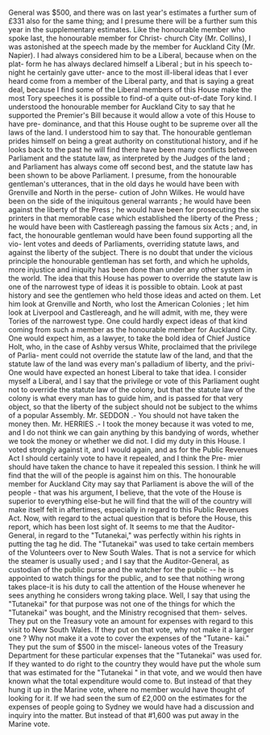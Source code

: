 General was $500, and there was on last year's estimates a further sum of £331 also for the same thing; and I presume there will be a further sum this year in the supplementary estimates. Like the honourable member who spoke last, the honourable member for Christ- church City (Mr. Collins), I was astonished at the speech made by the member for Auckland City (Mr. Napier). I had always considered him to be a Liberal, because when on the plat- form he has always declared himself a Liberal ; but in his speech to-night he certainly gave utter- ance to the most ill-liberal ideas that I ever heard come from a member of the Liberal party, and that is saying a great deal, because I find some of the Liberal members of this House make the most Tory speeches it is possible to find-of a quite out-of-date Tory kind. I understood the honourable member for Auckland City to say that he supported the Premier's Bill because it would allow a vote of this House to have pre- dominance, and that this House ought to be supreme over all the laws of the land. I understood him to say that. The honourable gentleman prides himself on being a great authority on constitutional history, and if he looks back to the past he will find there have been many conflicts between Parliament and the statute law, as interpreted by the Judges of the land ; and Parliament has always come off second best, and the statute law has been shown to be above Parliament. I presume, from the honourable gentleman's utterances, that in the old days he would have been with Grenville and North in the perse- cution of John Wilkes. He would have been on the side of the iniquitous general warrants ; he would have been against the liberty of the Press ; he would have been for prosecuting the six printers in that memorable case which established the liberty of the Press ; he would have been with Castlereagh passing the famous six Acts ; and, in fact, the honourable gentleman would have been found supporting all the vio- lent votes and deeds of Parliaments, overriding statute laws, and against the liberty of the subject. There is no doubt that under the vicious principle the honourable gentleman has set forth, and which he upholds, more injustice and iniquity has been done than under any other system in the world. The idea that this House has power to override the statute law is one of the narrowest type of ideas it is possible to obtain. Look at past history and see the gentlemen who held those ideas and acted on them. Let him look at Grenville and North, who lost the American Colonies ; let him look at Liverpool and Castlereagh, and he will admit, with me, they were Tories of the narrowest type. One could hardly expect ideas of that kind coming from such a member as the honourable member for Auckland City. One would expect him, as a lawyer, to take the bold idea of Chief Justice Holt, who, in the case of Ashby versus White, proclaimed that the privilege of Parlia- ment could not override the statute law of the land, and that the statute law of the land was every man's palladium of liberty, and the privi- One would have expected an honest Liberal to take that idea. I consider myself a Liberal, and I say that the privilege or vote of this Parliament ought not to override the statute law of the colony, but that the statute law of the colony is what every man has to guide him, and is passed for that very object, so that the liberty of the subject should not be subject to the whims of a popular Assembly. Mr. SEDDON .- You should not have taken the money then. Mr. HERRIES .- I took the money because it was voted to me, and I do not think we can gain anything by this bandying of words, whether we took the money or whether we did not. I did my duty in this House. I voted strongly against it, and I would again, and as for the Public Revenues Act I should certainly vote to have it repealed, and I think the Pre- mier should have taken the chance to have it repealed this session. I think he will find that the will of the people is against him on this. The honourable member for Auckland City may say that Parliament is above the will of the people - that was his argument, I believe, that the vote of the House is superior to everything else-but he will find that the will of the country will make itself felt in aftertimes, especially in regard to this Public Revenues Act. Now, with regard to the actual question that is before the House, this report, which has been lost sight of. It seems to me that the Auditor-General, in regard to the "Tutanekai," was perfectly within his rights in putting the tag he did. The "Tutanekai" was used to take certain members of the Volunteers over to New South Wales. That is not a service for which the steamer is usually used ; and I say that the Auditor-General, as custodian of the public purse and the watcher for the public -- he is appointed to watch things for the public, and to see that nothing wrong takes place-it is his duty to call the attention of the House whenever he sees anything he considers wrong taking place. Well, I say that using the "Tutanekai" for that purpose was not one of the things for which the "Tutanekai" was bought, and the Ministry recognised that them- selves. They put on the Treasury vote an amount for expenses with regard to this visit to New South Wales. If they put on that vote, why not make it a larger one ? Why not make it a vote to cover the expenses of the "Tutane- kai." They put the sum of $500 in the miscel- laneous votes of the Treasury Department for these particular expenses that the "Tutanekai" was used for. If they wanted to do right to the country they would have put the whole sum that was estimated for the "Tutanekai " in that vote, and we would then have known what the total expenditure would come to. But instead of that they hung it up in the Marine vote, where no member would have thought of looking for it. If we had seen the sum of £2,000 on the estimates for the expenses of people going to Sydney we would have had a discussion and inquiry into the matter. But instead of that #1,600 was put away in the Marine vote. 